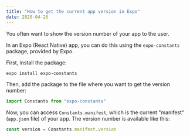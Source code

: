 ```yaml
---
title: "How to get the current app version in Expo"
date: 2020-04-26
---
```

You often want to show the version number of your app to the user.

In an Expo (React Native) app, you can do this using the `expo-constants` package, provided by Expo.

First, install the package:

```bash
expo install expo-constants
```

Then, add the package to the file where you want to get the version number:

```javascript
import Constants from "expo-constants"
```

Now, you can access `Constants.manifest`, which is the current "manifest" (`app.json` file) of your app. The version number is available like this:

```javascript
const version = Constants.manifest.version
```

